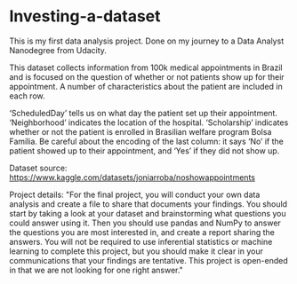 # Investing-a-dataset
This is my first data analysis project. Done on my journey to a Data Analyst Nanodegree from Udacity.

This dataset collects information from 100k medical appointments in Brazil and is focused on the question of whether or not patients show up for their appointment. A number of characteristics about the patient are included in each row.

‘ScheduledDay’ tells us on what day the patient set up their appointment.
‘Neighborhood’ indicates the location of the hospital.
‘Scholarship’ indicates whether or not the patient is enrolled in Brasilian welfare program Bolsa Família.
Be careful about the encoding of the last column: it says ‘No’ if the patient showed up to their appointment, and ‘Yes’ if they did not show up.

Dataset source: https://www.kaggle.com/datasets/joniarroba/noshowappointments

Project details:
"For the final project, you will conduct your own data analysis and create a file to share that documents your findings. You should start by taking a look at your dataset and brainstorming what questions you could answer using it. Then you should use pandas and NumPy to answer the questions you are most interested in, and create a report sharing the answers. You will not be required to use inferential statistics or machine learning to complete this project, but you should make it clear in your communications that your findings are tentative. This project is open-ended in that we are not looking for one right answer."

